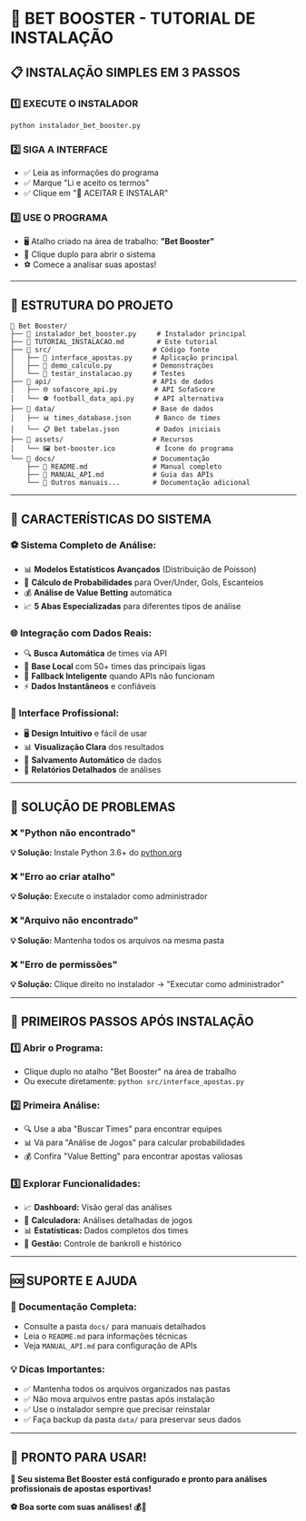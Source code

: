 # 🎯 BET BOOSTER - TUTORIAL DE INSTALAÇÃO

## 📋 **INSTALAÇÃO SIMPLES EM 3 PASSOS**

### 1️⃣ **EXECUTE O INSTALADOR**
```bash
python instalador_bet_booster.py
```

### 2️⃣ **SIGA A INTERFACE**
- ✅ Leia as informações do programa
- ✅ Marque "Li e aceito os termos"
- ✅ Clique em "🚀 ACEITAR E INSTALAR"

### 3️⃣ **USE O PROGRAMA**
- 🖥️ Atalho criado na área de trabalho: **"Bet Booster"**
- 🎯 Clique duplo para abrir o sistema
- ⚽ Comece a analisar suas apostas!

---

## 📁 **ESTRUTURA DO PROJETO**

```
📂 Bet Booster/
├── 🔧 instalador_bet_booster.py     # Instalador principal
├── 📖 TUTORIAL_INSTALACAO.md        # Este tutorial
├── 📂 src/                         # Código fonte
│   ├── 🎯 interface_apostas.py     # Aplicação principal
│   ├── 🧮 demo_calculo.py          # Demonstrações
│   └── 🧪 testar_instalacao.py     # Testes
├── 📂 api/                         # APIs de dados
│   ├── 🌐 sofascore_api.py         # API SofaScore
│   └── ⚽ football_data_api.py     # API alternativa
├── 📂 data/                        # Base de dados
│   ├── 📊 times_database.json      # Banco de times
│   └── 📋 Bet tabelas.json         # Dados iniciais
├── 📂 assets/                      # Recursos
│   └── 🖼️ bet-booster.ico          # Ícone do programa
└── 📂 docs/                        # Documentação
    ├── 📘 README.md                # Manual completo
    ├── 🔧 MANUAL_API.md            # Guia das APIs
    └── 📝 Outros manuais...        # Documentação adicional
```

---

## 🚀 **CARACTERÍSTICAS DO SISTEMA**

### ⚽ **Sistema Completo de Análise:**
- 📊 **Modelos Estatísticos Avançados** (Distribuição de Poisson)
- 🎯 **Cálculo de Probabilidades** para Over/Under, Gols, Escanteios
- 💰 **Análise de Value Betting** automática
- 📈 **5 Abas Especializadas** para diferentes tipos de análise

### 🌐 **Integração com Dados Reais:**
- 🔍 **Busca Automática** de times via API
- 📱 **Base Local** com 50+ times das principais ligas
- 🔄 **Fallback Inteligente** quando APIs não funcionam
- ⚡ **Dados Instantâneos** e confiáveis

### 🎨 **Interface Profissional:**
- 🖥️ **Design Intuitivo** e fácil de usar
- 📊 **Visualização Clara** dos resultados
- 💾 **Salvamento Automático** de dados
- 🎯 **Relatórios Detalhados** de análises

---

## 🔧 **SOLUÇÃO DE PROBLEMAS**

### ❌ **"Python não encontrado"**
**💡 Solução:** Instale Python 3.6+ do [python.org](https://python.org/downloads)

### ❌ **"Erro ao criar atalho"**
**💡 Solução:** Execute o instalador como administrador

### ❌ **"Arquivo não encontrado"**
**💡 Solução:** Mantenha todos os arquivos na mesma pasta

### ❌ **"Erro de permissões"**
**💡 Solução:** Clique direito no instalador → "Executar como administrador"

---

## 🎯 **PRIMEIROS PASSOS APÓS INSTALAÇÃO**

### 1️⃣ **Abrir o Programa:**
- Clique duplo no atalho "Bet Booster" na área de trabalho
- Ou execute diretamente: `python src/interface_apostas.py`

### 2️⃣ **Primeira Análise:**
- 🔍 Use a aba "Buscar Times" para encontrar equipes
- 📊 Vá para "Análise de Jogos" para calcular probabilidades  
- 💰 Confira "Value Betting" para encontrar apostas valiosas

### 3️⃣ **Explorar Funcionalidades:**
- 📈 **Dashboard:** Visão geral das análises
- 🎯 **Calculadora:** Análises detalhadas de jogos
- 📊 **Estatísticas:** Dados completos dos times
- 💼 **Gestão:** Controle de bankroll e histórico

---

## 🆘 **SUPORTE E AJUDA**

### 📖 **Documentação Completa:**
- Consulte a pasta `docs/` para manuais detalhados
- Leia o `README.md` para informações técnicas
- Veja `MANUAL_API.md` para configuração de APIs

### 💡 **Dicas Importantes:**
- ✅ Mantenha todos os arquivos organizados nas pastas
- ✅ Não mova arquivos entre pastas após instalação
- ✅ Use o instalador sempre que precisar reinstalar
- ✅ Faça backup da pasta `data/` para preservar seus dados

---

## 🎉 **PRONTO PARA USAR!**

**🎯 Seu sistema Bet Booster está configurado e pronto para análises profissionais de apostas esportivas!**

**⚽ Boa sorte com suas análises! 💰🚀**
